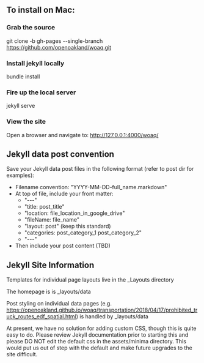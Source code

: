 ## To install on Mac:

### Grab the source
git clone -b gh-pages --single-branch  https://github.com/openoakland/woaq.git

### Install jekyll locally
bundle install

### Fire up the local server
jekyll serve

### View the site
Open a browser and navigate to: http://127.0.0.1:4000/woaq/

## Jekyll data post convention
Save your Jekyll data post files in the following format (refer to post dir for examples):

* Filename convention: "YYYY-MM-DD-full_name.markdown"
* At top of file, include your front matter:
  * "---" 
  * "title: post_title"
  * "location: file_location_in_google_drive"
  * "fileName: file_name"
  * "layout: post" (keep this standard)
  * "categories: post_category_1 post_category_2"
  * "---"
* Then include your post content (TBD)

## Jekyll Site Information

Templates for individual page layouts live in the _Layouts directory

The homepage is is _layouts/data 

Post styling on individual data pages (e.g. https://openoakland.github.io/woaq/transportation/2018/04/17/prohibited_truck_routes_edf_spatial.html) is handled by _layouts/data 

At present, we have no solution for adding custom CSS, though this is quite easy to do. Please review Jekyll documentation prior to starting this and please DO NOT edit the default css in the assets/minima directory. This would put us out of step with the default and make future upgrades to the site difficult.
